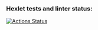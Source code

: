 ### Hexlet tests and linter status:
[![Actions Status](https://github.com/MrPanda322/frontend-project-lvl1/workflows/hexlet-check/badge.svg)](https://github.com/MrPanda322/frontend-project-lvl1/actions)